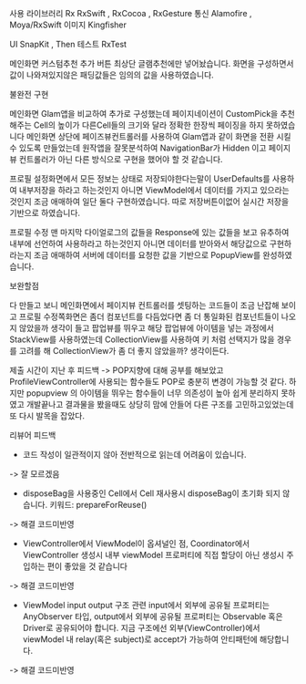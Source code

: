 사용 라이브러리
Rx
    RxSwift , RxCocoa , RxGesture
통신 
    Alamofire , Moya/RxSwift 
이미지
    Kingfisher

UI 
    SnapKit , Then 
테스트 
    RxTest

메인화면 커스텀추천 추가 버튼 최상단 글램추천에만 넣어놨습니다.
화면을 구성하면서 값이 나와져있지않은 패딩값들은 임의의 값을 사용하였습니다.


불완전 구현

메인화면 Glam앱을 비교하여 추가로 구성했는데 페이지네이션이 CustomPick을 추천해주는 Cell의 높이가 다른Cell들의 크기와 달라 정확한 한장씩 페이징을 하지 못하였습니다
메인화면 상단에 페이즈뷰컨트롤러를 사용하여 Glam앱과 같이 화면을 전환 시킬수 있도록 만들었는데 원작앱을 잘못분석하여 NavigationBar가 Hidden 이고 페이지뷰 컨트롤러가 아닌 다른 방식으로 구현을 했어야 할 것 같습니다.

프로필 설정화면에서 모든 정보는 상태로 저장되야한다는말이 UserDefaults를 사용하여 내부저장을 하라고 하는것인지 아니면 ViewModel에서 데이터를 가지고 있으라는 것인지 조금 애매하여 일단 둘다 구현하였습니다.
따로 저장버튼이없어 실시간 저장을 기반으로 하였습니다.

프로필 수정 맨 마지막 다이얼로그의 값들을 Response에 있는 값들을 보고 유추하여 내부에 선언하여 사용하라고 하는것인지 아니면 데이터를 받아와서 해당값으로 구현하라는지 조금 애매하여 서버에 데이터를 요청한 값을 기반으로 PopupView를 완성하였습니다.

보완할점

다 만들고 보니 메인화면에서 페이지뷰 컨트롤러를 셋팅하는 코드들이 조금 난잡해 보이고
프로필 수정쪽화면은 좀더 컴포넌트를 다듬었다면 좀 더 통일화된 컴포넌트들이 나오지 않았을까 생각이 들고
팝업뷰를 뛰우고 해당 팝업뷰에 아이템을 넣는 과정에서 StackView를 사용하였는데 CollectionView를 사용하여 키 처럼 선택지가 많을 경우를 고려를 해 CollectionView가 좀 더 좋지 않았을까? 생각이든다.






   



제출 시간이 지난 후 피드백
-> POP지향에 대해 공부를 해보았고
   ProfileViewController에 사용되는 함수들도 POP로 충분히 변경이 가능할 것 같다.
   하지만 popupview 의 아이템을 뛰우는 함수들이 너무 의존성이 높아 쉽게 분리하지 못하였고 개발끝나고
   결과물을 봤을때도 상당히 맘에 안들어 다른 구조를 고민하고있었는데 또 다시 발목을 잡았다.

리뷰어 피드백

- 코드 작성이 일관적이지 않아 전반적으로 읽는데 어려움이 있습니다.

-> 잘 모르겠음

- disposeBag을 사용중인 Cell에서 Cell 재사용시 disposeBag이 초기화 되지 않습니다.
키워드: prepareForReuse()

-> 해결 코드미반영

- ViewController에서 ViewModel이 옵셔널인 점,
Coordinator에서 ViewController 생성시 내부 viewModel 프로퍼티에 직접 할당이 아닌 생성시 주입하는 편이 좋았을 것 같습니다

-> 해결 코드미반영

- ViewModel input output 구조 관련
input에서 외부에 공유될 프로퍼티는 AnyObserver 타입,
output에서 외부에 공유될 프로퍼티는 Observable 혹은 Driver로 공유되어야 합니다.
지금 구조에선 외부(ViewController)에서 viewModel 내 relay(혹은 subject)로 accept가 가능하여 안티패턴에 해당합니다.

-> 해결 코드미반영
